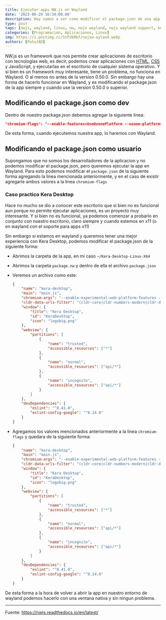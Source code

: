 ```yaml
---
title: Ejecutar apps NW.js en Wayland
date: '2023-06-29 16:34:00.00'
description: Hoy vamos a ver como modificar el package.json de una app NW.js para que se ejecute en Wayland de forma nativa
type: post
tags: [nwjs, wayland, linux, nw, nwjs wayland, nwjs wayland support, kera, kera wayland, kera wayland support, kera desktop, kera desktop wayland, nw wayland, 0.50.0, nwjs 0.50.0, nwjs 0.50.0 wayland]
categories: [Programacion, Aplicaciones, Linux]
img: https://i.postimg.cc/5tP2KRbf/nwjsw-ayland.webp
authors: [PatoJAD]
---
```


NW.js es un framework que nos permite crear aplicaciones de escritorio con tecnologías web, es decir, podemos crear aplicaciones con [HTML](/post/2023/08/html-el-lenguaje-fundamental-de-la-web/), [CSS](/post/2023/08/descubriendo-el-mundo-de-css/) y JavaScript, y ejecutarlas en el escritorio de cualquier sistema operativo. Y si bien es un framework muy interesante, tiene un problema, no funciona en Wayland. O al menos no antes de la version 0.50.0. Sin embargo hay una forma de hacerlo funcionar en Wayland, y es modificando el package.json de la app siempre y cuando use la version 0.50.0 o superior.

## Modificando el package.json como dev

Dentro de nuestro package.json debemos agregar la siguiente linea:

```json
"chromium-flags": "--enable-features=UseOzonePlatform --ozone-platform=wayland"
```

De esta forma, cuando ejecutemos nuestra app, lo haremos con Wayland.

## Modificando el package.json como usuario

Supongamos que no somos los desarrolladores de la aplicacion y no podemos modificar el package.json, pero queremos ejecutar la app en Wayland. Para esto podemos modificar el `package.json` de la siguiente forma agregando la linea mencionada anteriormente, y en el caso de existir agregarle ambos valores a la linea `chromium-flags`

### Caso practico Kera Desktop

Hace no mucho se dio a conocer este escritorio que si bien no es funcional aun porque no permite ejecutar aplicaciones, es un proyecto muy interesante. Y si bien no es funcional, ya podemos comenzar a probarlo en conjunto con nuestro escritorio, claro siempre y cuando estemos en x11 (o en wayland con el soporte para apps x11)

Sin embargo si estamos en wayland y queremos tener una mejor experiencia con Kera Desktop, podemos modificar el package.json de la siguiente forma:

-   Abrimos la carpeta de la app, en mi caso `~/Kera-Desktop-Linux-X64`

-   Abrimos la carpeta `package.nw` y dentro de ella el archivo `package.json`

-   Veremos un archivo como este:

    ```json
    {
    	"name": "kera-desktop",
    	"main": "main.js",
    	"chromium-args": "--enable-experimental-web-platform-features --enable-features=OverlayScrollbar",
    	"cldr-data-urls-filter": "(cldr-core|cldr-numbers-modern|cldr-dates-modern|cldr-localenames-modern|cldr-misc-modern|cldr-units-modern)",
    	"window": {
    		"title": "Kera Desktop",
    		"id": "KeraDesktop",
    		"icon": "logobig.png"
    	},
    	"webview": {
    		"partitions": [
    			{
    				"name": "trusted",
    				"accessible_resources": ["*"]
    			},
    			{
    				"name": "normal",
    				"accessible_resources": ["api/*"]
    			},
    			{
    				"name": "incognito",
    				"accessible_resources": ["api/*"]
    			}
    		]
    	},
    	"devDependencies": {
    		"eslint": "^8.41.0",
    		"eslint-config-google": "^0.14.0"
    	}
    }
    ```

-   Agregamos los valores mencionados anteriormente a la linea `chromium-flags` y quedara de la siguiente forma:

    ```json
    {
    	"name": "kera-desktop",
    	"main": "main.js",
    	"chromium-args": "--enable-experimental-web-platform-features --enable-features=OverlayScrollbar --enable-features=UseOzonePlatform --ozone-platform=wayland",
    	"cldr-data-urls-filter": "(cldr-core|cldr-numbers-modern|cldr-dates-modern|cldr-localenames-modern|cldr-misc-modern|cldr-units-modern)",
    	"window": {
    		"title": "Kera Desktop",
    		"id": "KeraDesktop",
    		"icon": "logobig.png"
    	},
    	"webview": {
    		"partitions": [
    			{
    				"name": "trusted",
    				"accessible_resources": ["*"]
    			},
    			{
    				"name": "normal",
    				"accessible_resources": ["api/*"]
    			},
    			{
    				"name": "incognito",
    				"accessible_resources": ["api/*"]
    			}
    		]
    	},
    	"devDependencies": {
    		"eslint": "^8.41.0",
    		"eslint-config-google": "^0.14.0"
    	}
    }
    ```

De esta forma a la hora de volver a abrir la app en nuestro entorno de wayland podemos hacerlo con una ventana nativa y sin ningun problema.

* * *

Fuente: <https://nwjs.readthedocs.io/en/latest/>
